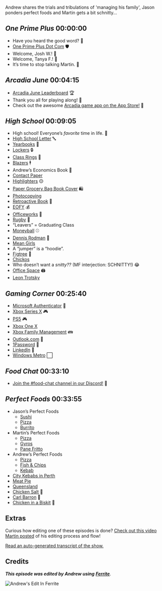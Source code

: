 Andrew shares the trials and tribulations of 'managing his family', Jason ponders perfect foods and Martin gets a bit schnitty...

## _One Prime Plus_  00:00:00

- Have you heard the good word? 📢
- [One Prime Plus Dot Com](http://oneprimeplus.com) 🛡️
- Welcome, Josh W.! 🎉
- Welcome, Tanya F.! 🎉
- It’s time to stop talking Martin. 🤫

## _Arcadia June_  00:04:15

- [Arcadia June Leaderboard](https://www.craft.do/s/gfrcTdoyIenecC) 🏆️
- Thank you all for playing along! 👏
- Check out the awesome [Arcadia game app on the App Store!](https://apps.apple.com/us/app/arcadia-arcade-watch-games/id1479608271) 📱

## _High School_  00:09:05

- High school! Everyone’s _favorite_ time in life. 😬
- [High School Letter](https://en.wikipedia.org/wiki/Letterman_(sports)) 🔤
- [Yearbooks](https://en.wikipedia.org/wiki/Yearbook) 📕
- [Lockers](https://www.schoollockers.com) 🔒️
- [Class Rings](https://en.wikipedia.org/wiki/Class_ring) 💍
- [Blazers](https://en.wikipedia.org/wiki/Blazer) 🕴️
- Andrew’s Economics Book 📗
- [Contact Paper](https://en.wikipedia.org/wiki/Contact_paper)
- [Highlighters](https://en.wikipedia.org/wiki/Highlighter) 🟡
- [Paper Grocery Bag Book Cover](https://bobonbooks.com/2018/09/29/growing-up-in-working-class-youngstown-grocery-bag-book-covers/) 🛍️
- [Photocopying](https://en.wikipedia.org/wiki/Photocopier)
- [Retroactive Book](https://www.booktopia.com.au/retroactive-1-keese/book/9780731401369.html) 📘
- [EOFY](https://quickbooks.intuit.com/global/glossary/eofy/) 💰️
- [Officeworks](https://www.officeworks.com.au) 🏬
- [Rugby](https://en.wikipedia.org/wiki/Rugby_union) 🏈
- “Leavers” =  Graduating Class
- [Moneyball](https://en.wikipedia.org/wiki/Moneyball_(film)) ⚾️
- [Dennis Rodman](https://en.wikipedia.org/wiki/Dennis_Rodman) 🏀
- [Mean Girls](https://www.themoviedb.org/movie/10625)
- A “jumper” is a “hoodie”.
- [Figtree](https://en.wikipedia.org/wiki/Figtree,_New_South_Wales) 🌳
- [Chickos](http://www.chickos.com.au)
- Who doesn’t want a _snitty??_ (MF interjection: SCHNITTY!) 😂
- [Office Space](https://www.themoviedb.org/movie/1542) 🖨️
- [Leon Trotsky](https://en.wikipedia.org/wiki/Leon_Trotsky)

## _Gaming Corner_  00:25:40

- [Microsoft Authenticator](https://www.microsoft.com/en-us/security/mobile-authenticator-app) 🔑
- [Xbox Series X](https://www.xbox.com/en-US/consoles/xbox-series-x) 🎮️
- [PS5](https://www.playstation.com/en-us/ps5/) 🎮️
- [Xbox One X](https://www.xbox.com/en-US/consoles/xbox-one-x)
- [Xbox Family Management](https://www.xbox.com/en-US/apps/family-settings-app) 👪️
- [Outlook.com](https://outlook.com) 📧
- [1Password](https://1password.com) 🔐
- [LinkedIn](https://linkedin.com) 🥱
- [Windows Metro](https://en.wikipedia.org/wiki/Metro_(design_language)) ⬜️

## _Food Chat_ 00:33:10

- [Join the #food-chat channel in our Discord!](https://discord.gg/mzdB2ug) 🕺

## _Perfect Foods_  00:33:55

- Jason’s Perfect Foods
   - [Sushi](https://en.wikipedia.org/wiki/Sushi)
   - [Pizza](https://en.wikipedia.org/wiki/Pizza)
   - [Burrito](https://en.wikipedia.org/wiki/Burrito)
- Martin’s Perfect Foods
   - [Pizza](https://en.wikipedia.org/wiki/Pizza)
   - [Gyros](https://en.wikipedia.org/wiki/Gyros)
   - [Pane Fritto](https://food52.com/recipes/28147-pane-fritto-fried-bread)
- Andrew’s Perfect Foods
   - [Pizza](https://en.wikipedia.org/wiki/Pizza)
   - [Fish & Chips](https://en.wikipedia.org/wiki/Fish_and_chips)
   - [Kebab](https://en.wikipedia.org/wiki/Kebab)
- [City Kebabs in Perth](https://restaurantguru.com/City-Kebabs-Perth)
- [Meat Pie](https://en.wikipedia.org/wiki/Meat_pie_(Australia_and_New_Zealand))
- [Queensland](https://en.wikipedia.org/wiki/Queensland)
- [Chicken Salt](https://www.epicurious.com/expert-advice/what-is-chicken-salt-australian-article) 🐔
- [Carl Barron](https://en.wikipedia.org/wiki/Carl_Barron) 🎤
- [Chicken in a Biskit](https://en.wikipedia.org/wiki/In_a_Biskit) 🐔




## Extras

Curious how editing one of these episodes is done? [Check out this video Martin posted](https://www.youtube.com/watch?v=eMSRXU3_Cvo) of his editing process and flow!

[Read an auto-generated transcript of the show.](https://www.craft.do/s/SsWcjuYf55XnEN)

## Credits

**_This episode was edited by Andrew using_** [**_Ferrite_**](https://www.wooji-juice.com/products/ferrite).

![Andrew's Edit In Ferrite](https://cdn.hemisphericviews.com/Hemispheric%20Views%20Episode%20061%20Edit.png)
